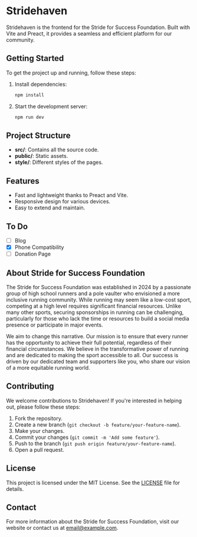 # Stridehaven

Stridehaven is the frontend for the Stride for Success Foundation. Built with Vite and Preact, it provides a seamless and efficient platform for our community.

## Getting Started

To get the project up and running, follow these steps:

1. Install dependencies:
    ```bash
    npm install
    ```

2. Start the development server:
    ```bash
    npm run dev
    ```

## Project Structure

- **src/**: Contains all the source code.
- **public/**: Static assets.
- **style/**: Different styles of the pages.

## Features

- Fast and lightweight thanks to Preact and Vite.
- Responsive design for various devices.
- Easy to extend and maintain.

## To Do

- [ ] Blog
- [x] Phone Compatibility
- [ ] Donation Page

## About Stride for Success Foundation

The Stride for Success Foundation was established in 2024 by a passionate group of high school runners and a pole vaulter who envisioned a more inclusive running community. While running may seem like a low-cost sport, competing at a high level requires significant financial resources. Unlike many other sports, securing sponsorships in running can be challenging, particularly for those who lack the time or resources to build a social media presence or participate in major events.

We aim to change this narrative. Our mission is to ensure that every runner has the opportunity to achieve their full potential, regardless of their financial circumstances. We believe in the transformative power of running and are dedicated to making the sport accessible to all. Our success is driven by our dedicated team and supporters like you, who share our vision of a more equitable running world.

## Contributing

We welcome contributions to Stridehaven! If you're interested in helping out, please follow these steps:

1. Fork the repository.
2. Create a new branch (`git checkout -b feature/your-feature-name`).
3. Make your changes.
4. Commit your changes (`git commit -m 'Add some feature'`).
5. Push to the branch (`git push origin feature/your-feature-name`).
6. Open a pull request.

## License

This project is licensed under the MIT License. See the [LICENSE](LICENSE) file for details.

## Contact

For more information about the Stride for Success Foundation, visit our website or contact us at [email@example.com](mailto:email@example.com).
